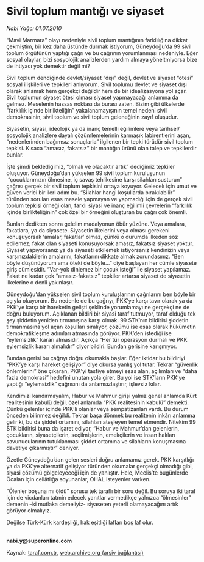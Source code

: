 # Sivil toplum mantığı ve siyaset

*Nabi Yağcı 01.07.2010*

<div class="yazi"><p>“Mavi Marmara” olayı nedeniyle sivil toplum mantığının farklılığına dikkat çekmiştim, bir kez daha üstünde durmak istiyorum, Güneydoğu’da 99 sivil toplum örgütünün yaptığı çağrı ve bu çağrının yorumlanması nedeniyle. Eğer sosyal olaylar, bizi sosyolojik analizlerden yardım almaya yöneltmiyorsa bize de ihtiyacı yok demektir değil mi? </p>
<p>Sivil toplum dendiğinde devlet/siyaset “dışı” değil, devlet ve siyaset “ötesi” sosyal ilişkileri ve tepkileri anlıyorum. Sivil toplumu devlet ve siyaset dışı olarak anlamak hem gerçekçi değildir hem de bir idealizasyona yol açar. Sivil toplumun siyaset ötesi olması siyaset yapmayacağı anlamına da gelmez. Meselenin hassas noktası da burası zaten. Bizim gibi ülkelerde “farklılık içinde birlikteliğin” yakalanamayışının temel nedeni sivil demokrasinin, sivil toplum ve sivil toplum geleneğinin zayıf oluşudur. </p>
<p>Siyasetin, siyasi, ideolojik ya da inanç temelli eğilimlere veya tarihsel/ sosyolojik analizlere dayalı çözümlemelerinin karmaşık labirentlerini aşan, “nedenlerinden bağımsız sonuçlarla” ilgilenen bir tepki türüdür sivil toplum tepkisi. Kısaca “amasız, fakatsız” bir mantığın ürünü olan talep ve tepkilerdir bunlar. </p>
<p>İşte şimdi beklediğimiz, “olmalı ve olacaktır artık” dediğimiz tepkiler oluşuyor. Güneydoğu’dan yükselen 99 sivil toplum kuruluşunun  “çocuklarımızın ölmesine, iç savaş tehlikesine karşı silahları susturun” çağrısı gerçek bir sivil toplum tepkisini ortaya koyuyor. Gelecek için umut ve güven verici bir ileri adım bu. “Silahlar hangi koşullarda bırakılabilir” türünden soruları esas mesele yapmayan ve yapmadığı için de gerçek sivil toplum tepkisi örneği olan, farklı siyasi ve inanç eğilimli çevrelerin “farklılık içinde birlikteliğinin” çok özel bir örneğini oluşturan bu çağrı çok önemli. </p>
<p>Bunları dedikten sonra gelelim madalyonun öbür yüzüne. Veya amalara, fakatlara, ya da siyasete. Siyasetin ilkelerini veya olması gerekeni konuşuyorsak ‘amalar, fakatlar’ olmaz, çünkü o durumda ilkeden söz edilemez; fakat olan siyaseti konuşuyorsak amasız, fakatsız siyaset yoktur. Siyaset yapıyorsanız ya da siyaseti etkilemek istiyorsanız kendinizin veya karşınızdakilerin amalarını, fakatlarını dikkate almak zorundasınız. “Ben böyle düşünüyorum ama öteki de böyle...” diye başlayan her cümle siyasete giriş cümlesidir. “Var-yok dinlemez bir çocuk isteği” ile siyaset yapılamaz. Fakat ne kadar çok “amasız-fakatsız” tepkiler artarsa siyaset de siyasetin ilkelerine o denli yakınlaşır. </p>
<p>Güneydoğu’dan yükselen sivil toplum kuruluşlarının çağrılarını ben böyle bir açıyla okuyorum. Bu nedenle de bu çağrıyı, PKK’ye karşı tavır olarak ya da PKK’ye karşı bir hareketin gelişti şeklinde yorumlamayı ne gerçekçi ne de doğru buluyorum. Açıklanan bildiri bir siyasi taraf tutmuyor, taraf olduğu tek şey şiddetin yeniden tırmanışına karşı olmak. 99 STK’nın bildirisi şiddetin tırmanmasına yol açan koşulları sıralıyor, çözümü ise esas olarak hükümetin demokratikleşme adımları atmasında görüyor. PKK’den istediği ise “eylemsizlik” kararı almasıdır. Açıkça “Her tür operasyon durmalı ve PKK eylemsizlik kararı almalıdır” diyor bildiri. Bundan gerisine karışmıyor.</p>
<p>Bundan gerisi bu çağrıyı doğru okumakla başlar. Eğer iktidar bu bildiriyi “PKK’ye karşı hareket gelişiyor” diye okursa yanlış yol tutar. Tekrar “güvenlik önlemlerini” öne çıkaran, PKK’yi tasfiye etmeyi esas alan, açılımları ve “daha fazla demokrasi” hedefini unutan yola girer. Bu yol ise STK’ların PKK’ye yaptığı “eylemsizlik” çağrısını da anlamsızlaştırır, işlevsiz kılar. </p>
<p>Kendimizi kandırmayalım, Habur ve Mahmur girişi yalnız genel anlamda Kürt realitesinin kabulü değil, özel anlamda “PKK realitesinin kabulü” demekti. Çünkü gelenler içinde PKK’li olanlar veya sempatizanları vardı. Bu durum önceden bilinmez değildi. Tekrar başa dönmek bu realitenin inkârı anlamına gelir ki, bu da şiddet ortamını, silahları ateşleyen temel etmendir. Nitekim 99 STK bildirisi buna da işaret ediyor, “Habur ve Mahmur’dan gelenlerin, çocukların, siyasetçilerin, seçilmişlerin, emekçilerin ve insan hakları savunucularının tutuklanması şiddet ortamına ve silahların konuşmasına davetiye çıkarmıştır” deniyor. </p>
<p>Özetle Güneydoğu’dan gelen sesleri doğru anlamamız gerek. PKK karşıtlığı ya da PKK’ye alternatif gelişiyor türünden okumalar gerçekçi olmadığı gibi, siyasi çözümü gölgeleyeceği için de yanlıştır. Hele, Meclis’te bugünlerde Öcalan için cellâtlığa soyunanlar, OHAL isteyenler varken. </p>
<p>“Ölenler boşuna mı öldü” sorusu tek taraflı bir soru değil. Bu soruya iki taraf için de vicdanları tatmin edecek yanıtlar vermedikçe yalnızca “ölmesinler” demenin –ki mutlaka demeliyiz- siyaseten yeterli olamayacağını artık görüyor olmalıyız. </p>
<p>Değilse Türk-Kürk kardeşliği, hak eşitliği lafları boş laf olur.</p>
<p><b><br/>nabi.y@superonline.com</b></p></div>

Kaynak: [taraf.com.tr](http://www.taraf.com.tr:80/nabi-yagci/makale-sivil-toplum-mantigi-ve-siyaset.htm), [web.archive.org (arşiv bağlantısı)](http://web.archive.org/web/20100704071736/http://www.taraf.com.tr:80/nabi-yagci/makale-sivil-toplum-mantigi-ve-siyaset.htm)
